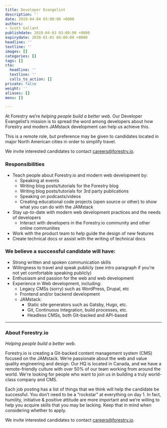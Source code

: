 ```yaml
---
title: Developer Evangelist
description: ''
date: 2019-04-04 03:00:00 +0000
authors:
- Scott Gallant
publishdate: 2019-04-03 03:00:00 +0000
expirydate: 2030-01-01 04:00:00 +0000
headline: ''
textline: ''
images: []
categories: []
tags: []
cta:
  headline: ''
  textline: ''
  calls_to_action: []
private: false
weight: ''
aliases: []
menu: []

---
```

At Forestry we’re _helping people build a better web_. Our Developer Evangelist’s mission is to spread the word among developers about how Forestry and modern JAMstack development can help us achieve this.

This is a remote role, but preference may be given to candidates located in major North American cities in order to simplify travel.

We invite interested candidates to contact [careers@forestry.io](mailto:careers@forestry.io).

### Responsibilities

* Teach people about Forestry.io and modern web development by:
  * Speaking at events
  * Writing blog posts/tutorials for the Forestry blog
  * Writing blog posts/tutorials for 3rd party publications
  * Speaking on podcasts/videos
  * Creating educational code projects (open source or other) to show what you can do with the JAMstack
* Stay up-to-date with modern web development practices and the needs of developers
  * Interact with developers in the Forestry.io community and other online communities
* Work with the product team to help guide the design of new features
* Create technical docs or assist with the writing of technical docs

### We believe a successful candidate will have:

* Strong written and spoken communication skills
* Willingness to travel and speak publicly (see intro paragraph if you’re not yet comfortable speaking publicly)
* Enthusiasm and passion for the web and web development
* Experience in Web development, including:
  * Legacy CMSs (sorry) such as WordPress, Drupal, etc
  * Frontend and/or backend development
  * JAMstack:
    * Static site generators such as Gatsby, Hugo, etc.
    * Git, Continuous Integration, build processes, etc.
    * Headless CMSs, both Git-backed and API-based

***

### About Forestry.io

_Helping people build a better web._

Forestry.io is creating a Git-backed content management system (CMS) focused on the JAMstack. We’re passionate about the web and value quality engineering and design. Our HQ is located in Canada, and we have a remote-friendly culture with over 50% of our team working from around the world. We're looking for people who want to join us in building a truly world-class company and CMS.

Each job posting has a list of things that we think will help the candidate be successful. You don’t need to be a “rockstar” at everything on day 1. In fact, humility, initiative & positive attitude are more important and we’re willing to help you acquire skills that you may be lacking. Keep that in mind when considering whether to apply.

We invite interested candidates to contact [careers@forestry.io](mailto:careers@forestry.io).